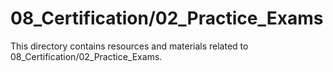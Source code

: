 # 08_Certification/02_Practice_Exams
This directory contains resources and materials related to 08_Certification/02_Practice_Exams.
